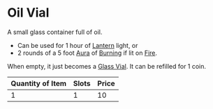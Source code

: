# Oil Vial

A small glass container full of oil.

- Can be used for 1 hour of [Lantern](../25%20Coins/Lantern.md) light, or
- 2 rounds of a 5 foot [Aura](../../../Magic/Spells/Areas%20of%20Effect/Aura.md) of [Burning](../../../Game%20Procedures/Hazards/Environmental%20Hazards.md#Burning) if lit on [Fire](../../../Game%20Procedures/Combat/Damage%20Types/Fire.md).

When empty, it just becomes a [Glass Vial](Glass%20Vial.md). It can be refilled for 1 coin.

| Quantity of Item |  Slots | Price |
| ---------------- | ------ | ----- |
| 1                | 1      | 10    |
